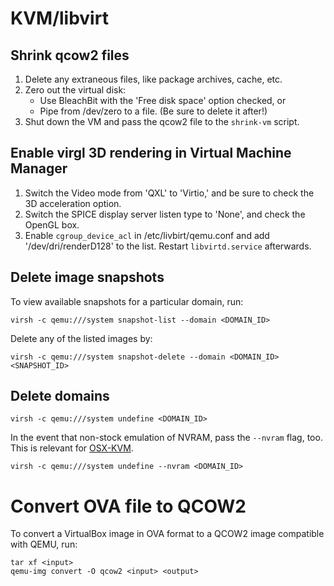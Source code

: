 # KVM/libvirt

## Shrink qcow2 files

1. Delete any extraneous files, like package archives, cache, etc.
2. Zero out the virtual disk:
   - Use BleachBit with the 'Free disk space' option checked, or
   - Pipe from /dev/zero to a file. (Be sure to delete it after!)
3. Shut down the VM and pass the qcow2 file to the `shrink-vm` script.


## Enable virgl 3D rendering in Virtual Machine Manager

1. Switch the Video mode from 'QXL' to 'Virtio,' and be sure to check the 3D
   acceleration option.
2. Switch the SPICE display server listen type to 'None', and check the OpenGL
   box.
3. Enable `cgroup_device_acl` in /etc/livbirt/qemu.conf and add
   '/dev/dri/renderD128' to the list. Restart `libvirtd.service` afterwards.


## Delete image snapshots

To view available snapshots for a particular domain, run:
```
virsh -c qemu:///system snapshot-list --domain <DOMAIN_ID>
```

Delete any of the listed images by:
```
virsh -c qemu:///system snapshot-delete --domain <DOMAIN_ID> <SNAPSHOT_ID>
```


## Delete domains

```
virsh -c qemu:///system undefine <DOMAIN_ID>
```

In the event that non-stock emulation of NVRAM, pass the `--nvram` flag, too.
This is relevant for [OSX-KVM](https://github.com/kholia/OSX-KVM).

```
virsh -c qemu:///system undefine --nvram <DOMAIN_ID>
```


# Convert OVA file to QCOW2

To convert a VirtualBox image in OVA format to a QCOW2 image compatible with
QEMU, run:
```
tar xf <input>
qemu-img convert -O qcow2 <input> <output>
```
